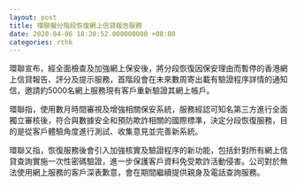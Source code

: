 ```yaml
---
layout: post
title: 環聯擬分階段恢復網上信貸報告服務
date: 2020-04-06 18:20:52.000000000 +08:00
categories: rthk
---
```


環聯宣布，經全面檢查及加強網上保安後，將分段恢復因保安理由而暫停的香港網上信貸報告、評分及提示服務，首階段會在未來數周寄出載有驗證程序詳情的通知信，邀請約5000名網上服務現有客戶重新驗證其網上帳戶。

環聯指，使用數月時間審視及增強相關保安系統，服務經認可知名第三方進行全面獨立審核後，符合與數據安全和預防欺詐相關的國際標準，決定分段恢復服務，目的是從客戶體驗角度進行測試、收集意見並完善新系統。

環聯又指，恢復服務後會引入加強核實及驗證程序的新功能，包括針對所有網上信貸查詢實施一次性密碼驗證，進一步保護客戶資料免受欺詐活動侵害。公司對於無法使用網上服務的客戶深表歉意，會在期間繼續提供親身及電話查詢服務。
